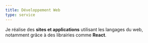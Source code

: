 ```yaml
---
title: Développement Web
type: service
---
```

Je réalise des **sites et applications** utilisant les langages du web, notamment grâce à des librairies comme **React**.
